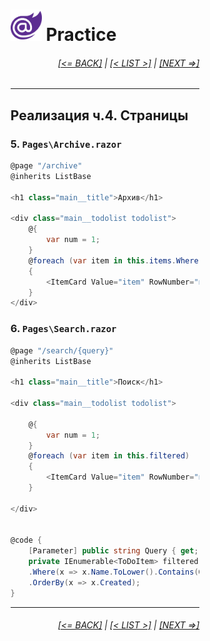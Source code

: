 <div style="width:60%; margin-left:20%;">

# <img src="./images/blazor_logo_transparent.png " width="50" /> Practice

<div style="text-align:right;">

###### [[<= BACK]](08.04.03.md) | [[< LIST >]](08.md) | [[NEXT =>]](09.md)

</div>

---

## Реализация ч.4. Страницы

### 5. `Pages\Archive.razor`

```csharp
@page "/archive"
@inherits ListBase

<h1 class="main__title">Архив</h1>

<div class="main__todolist todolist">
    @{
        var num = 1;
    }
    @foreach (var item in this.items.Where(x => x.State == ToDoState.Finished).OrderBy(x => x.Archived))
    {
        <ItemCard Value="item" RowNumber="num++" ValueChanged="ItemChanged" />
    }
</div>
```

### 6. `Pages\Search.razor`

```csharp
@page "/search/{query}"
@inherits ListBase

<h1 class="main__title">Поиск</h1>

<div class="main__todolist todolist">

    @{
        var num = 1;
    }
    @foreach (var item in this.filtered)
    {
        <ItemCard Value="item" RowNumber="num++" ValueChanged="ItemChanged" />
    }

</div>


@code {
    [Parameter] public string Query { get; set; }
    private IEnumerable<ToDoItem> filtered => items
    .Where(x => x.Name.ToLower().Contains(Query.ToLower()) || x.Content.ToLower().Contains(Query.ToLower()))
    .OrderBy(x => x.Created);
}
```

---

<div style="text-align:right;">

###### [[<= BACK]](08.04.03.md) | [[< LIST >]](08.md) | [[NEXT =>]](09.md)

</div>
